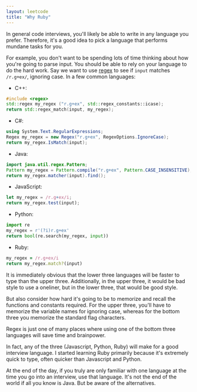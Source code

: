 ```yaml
---
layout: leetcode
title: "Why Ruby"
---
```


In general code interviews, you'll likely be able to write in any language you prefer. Therefore, it's a good idea to pick a language that performs mundane tasks for you.

For example, you don't want to be spending lots of time thinking about how you're going to parse input. You should be able to rely on your language to do the hard work. Say we want to use [regex](https://regexone.com/) to see if `input` matches `/r.g+ex/`, ignoring case. In a few common languages:

- C++:
```cpp
#include <regex>
std::regex my_regex ("r.g+ex", std::regex_constants::icase);
return std::regex_match(input, my_regex);
```

- C#:
```csharp
using System.Text.RegularExpressions;
Regex my_regex = new Regex("r.g+ex", RegexOptions.IgnoreCase);
return my_regex.IsMatch(input);
```

- Java:
```java
import java.util.regex.Pattern;
Pattern my_regex = Pattern.compile("r.g+ex", Pattern.CASE_INSENSITIVE);
return my_regex.matcher(input).find();
```

- JavaScript:
```js
let my_regex = /r.g+ex/i;
return my_regex.test(input);
```

- Python:
```python
import re
my_regex = r'(?i)r.g+ex'
return bool(re.search(my_regex, input))
```

- Ruby:
```ruby
my_regex = /r.g+ex/i
return my_regex.match?(input)
```

It is immediately obvious that the lower three languages will be faster to type than the upper three. Additionally, in the upper three, it would be bad style to use a oneliner, but in the lower three, that would be good style.

But also consider how hard it's going to be to memorize and recall the functions and constants required. For the upper three, you'll have to memorize the variable names for ignoring case, whereas for the bottom three you memorize the standard flag characters.

Regex is just one of many places where using one of the bottom three languages will save time and brainpower.

In fact, any of the three (Javascript, Python, Ruby) will make for a good interview language. I started learning Ruby primarily because it's extremely quick to type, often quicker than Javascript and Python.

At the end of the day, if you truly are only familiar with one language at the time you go into an interview, use that language. It's not the end of the world if all you know is Java. But be aware of the alternatives.
